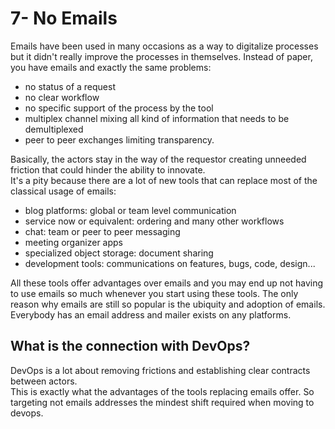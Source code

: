 # 7- No Emails

Emails have been used in many occasions as a way to digitalize processes but it didn't really improve the processes in themselves. Instead of paper, you have emails and exactly the same problems:  
* no status of a request  
* no clear workflow  
* no specific support of the process by the tool  
* multiplex channel mixing all kind of information that needs to be demultiplexed  
* peer to peer exchanges limiting transparency.  

Basically, the actors stay in the way of the requestor creating unneeded friction that could hinder the ability to innovate.  
It's a pity because there are a lot of new tools that can replace most of the classical usage of emails:
* blog platforms: global or team level communication  
* service now or equivalent: ordering and many other workflows  
* chat: team or peer to peer messaging  
* meeting organizer apps  
* specialized object storage: document sharing  
* development tools: communications on features, bugs, code, design...  

All these tools offer advantages over emails and you may end up not having to use emails so much whenever you start using these tools. The only reason why emails are still so popular is the ubiquity and adoption of emails. Everybody has an email address and mailer exists on any platforms.  

## What is the connection with DevOps?  
DevOps is a lot about removing frictions and establishing clear contracts between actors.  
This is exactly what the advantages of the tools replacing emails offer. So targeting not emails addresses the mindest shift required when moving to devops.  
